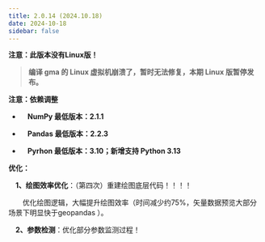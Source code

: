 ```yaml
---
title: 2.0.14 (2024.10.18)
date: 2024-10-18
sidebar: false
---
```


<font color="#FF4500"><i class="fas fa-exclamation-circle"></i></font> **注意：此版本没有Linux版！**

> **编译 gma 的 Linux 虚拟机崩溃了，暂时无法修复，本期 Linux 版暂停发布。**

<font color="#FF4500"><i class="fas fa-exclamation-circle"></i></font> **注意：依赖调整**

 - **&emsp;NumPy 最低版本：2.1.1**

 - **&emsp;Pandas 最低版本：2.2.3**

 - **&emsp;Pyrhon 最低版本：3.10；新增支持 Python 3.13**

<font color="#3CB371"><i class="fab fa-superpowers"></i></font> **优化：**

**&emsp;1、绘图效率优化**：（第四次）重建绘图底层代码！！！！

&emsp;&emsp;优化绘图逻辑，大幅提升绘图效率（时间减少约75%，矢量数据预览大部分场景下明显快于geopandas ）。

**&emsp;2、参数检测**：优化部分参数监测过程！